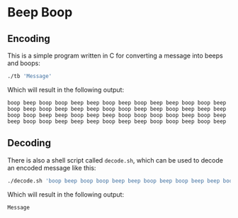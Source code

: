 # Beep Boop

## Encoding

This is a simple program written in C for converting a message into beeps and boops:
```sh
./tb 'Message'
```
Which will result in the following output:
```
boop beep boop boop beep beep boop beep boop beep beep boop boop beep boop beep boop beep beep beep boop boop beep beep boop beep beep beep boop boop beep beep boop beep beep boop boop boop boop beep boop beep beep boop boop beep beep beep boop beep beep boop boop beep boop beep
```

## Decoding

There is also a shell script called `decode.sh`, which can be used to decode an encoded message like this:
```sh
./decode.sh 'boop beep boop boop beep beep boop beep boop beep beep boop boop beep boop beep boop beep beep beep boop boop beep beep boop beep beep beep boop boop beep beep boop beep beep boop boop boop boop beep boop beep beep boop boop beep beep beep boop beep beep boop boop beep boop beep'
```
Which will result in the following output:
```
Message
```
